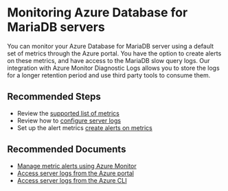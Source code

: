 <properties
    pageTitle="Monitoring Azure Database for MariaDB servers"
    description="Monitoring Azure Database for MariaDB servers"
    service="microsoft.dbformariadb"
    resource="servers"
    authors="kummanish"
    ms.author="manishku"
    displayOrder="230"
    selfHelpType="generic"
    supportTopicIds="32640134"
    resourceTags="servers, databases"
    productPesIds="16617"
    cloudEnvironments="public, Fairfax, usnat, ussec"
    articleId="29b4bc86-3a48-4486-97a7-2c5ff12ce7a0"
	ownershipId="AzureData_AzureDatabaseforMariaDB"
/>

# Monitoring Azure Database for MariaDB servers

You can monitor your Azure Database for MariaDB server using a default set of metrics through the Azure portal. You have the option to create alerts on these metrics, and have access to the MariaDB slow query logs. Our integration with Azure Monitor Diagnostic Logs allows you to store the logs for a longer retention period and use third party tools to consume them.

## **Recommended Steps**

* Review the [supported list of metrics](https://docs.microsoft.com/azure/mariadb/concepts-monitoring)
* Review how to [configure server logs](https://docs.microsoft.com/azure/mariadb/concepts-server-logs)
* Set up the alert metrics [create alerts on metrics](https://docs.microsoft.com/azure/mariadb/howto-alert-metric)

## **Recommended Documents**

* [Manage metric alerts using Azure Monitor](https://docs.microsoft.com/azure/azure-monitor/platform/alerts-metric)<br>
* [Access server logs from the Azure portal](https://docs.microsoft.com/azure/mariadb/howto-configure-server-logs-portal)<br>
* [Access server logs from the Azure CLI](https://docs.microsoft.com/azure/mariadb/howto-configure-server-logs-cli)
